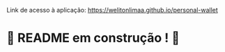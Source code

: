 Link de acesso à aplicação: https://welitonlimaa.github.io/personal-wallet
# :construction: README em construção ! :construction:
